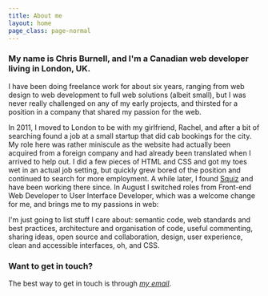 ```yaml
---
title: About me
layout: home
page_class: page-normal
---
```


### My name is Chris Burnell, and I'm a Canadian web developer living in London, UK.

I have been doing freelance work for about six years, ranging from web design to web development to full web solutions (albeit small), but I was never really challenged on any of my early projects, and thirsted for a position in a company that shared my passion for the web.

In 2011, I moved to London to be with my girlfriend, Rachel, and after a bit of searching found a job at a small startup that did cab bookings for the city. My role here was rather miniscule as the website had actually been acquired from a foreign company and had already been translated when I arrived to help out. I did a few pieces of HTML and CSS and got my toes wet in an actual job setting, but quickly grew bored of the position and continued to search for more employment. A while later, I found <a href="http://squiz.net/" title="Squiz UK">Squiz</a> and have been working there since. In August I switched roles from Front-end Web Developer to User Interface Developer, which was a welcome change for me, and brings me to my passions in web:

I'm just going to list stuff I care about: semantic code, web standards and best practices, architecture and organisation of code, useful commenting, sharing ideas, open source and collaboration, design, user experience, clean and accessible interfaces, oh, and CSS.

### Want to get in touch?

The best way to get in touch is through <a href="#" class="magic-turtle">_my email_</a>.